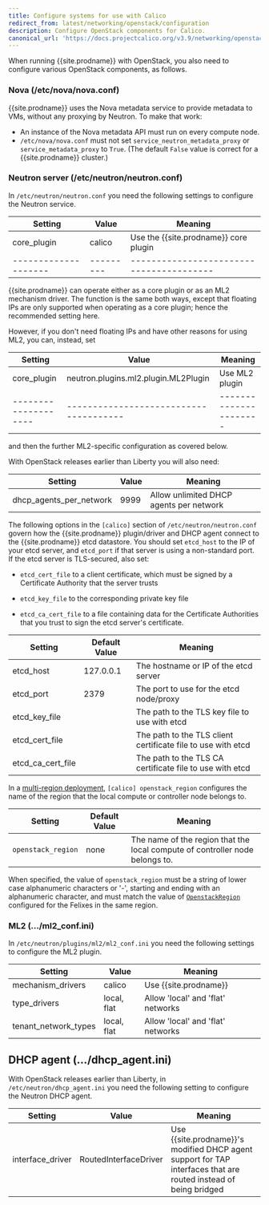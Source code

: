 ```yaml
---
title: Configure systems for use with Calico
redirect_from: latest/networking/openstack/configuration
description: Configure OpenStack components for Calico.
canonical_url: 'https://docs.projectcalico.org/v3.9/networking/openstack/configuration'
---
```


When running {{site.prodname}} with OpenStack, you also need to configure various
OpenStack components, as follows.

### Nova (/etc/nova/nova.conf)

{{site.prodname}} uses the Nova metadata service to provide metadata to VMs,
without any proxying by Neutron. To make that work:

-   An instance of the Nova metadata API must run on every compute node.
-   `/etc/nova/nova.conf` must not set `service_neutron_metadata_proxy`
    or `service_metadata_proxy` to `True`. (The default `False` value is
    correct for a {{site.prodname}} cluster.)

### Neutron server (/etc/neutron/neutron.conf)

In `/etc/neutron/neutron.conf` you need the following settings to
configure the Neutron service.

| Setting            | Value   | Meaning                                |
|--------------------|---------|----------------------------------------|
| core_plugin        | calico  | Use the {{site.prodname}} core plugin  |
|--------------------|---------|----------------------------------------|

{{site.prodname}} can operate either as a core plugin or as an ML2 mechanism driver.  The
function is the same both ways, except that floating IPs are only supported
when operating as a core plugin; hence the recommended setting here.

However, if you don't need floating IPs and have other reasons for using ML2,
you can, instead, set

| Setting            | Value                                | Meaning              |
|--------------------|--------------------------------------|----------------------|
| core_plugin        | neutron.plugins.ml2.plugin.ML2Plugin | Use ML2 plugin       |
|--------------------|--------------------------------------|----------------------|

and then the further ML2-specific configuration as covered below.

With OpenStack releases earlier than Liberty you will also need:

| Setting                 | Value                    | Meaning                    |
|-------------------------|--------------------------|----------------------------|
| dhcp_agents_per_network | 9999                     | Allow unlimited DHCP agents per network |

The following options in the `[calico]` section of `/etc/neutron/neutron.conf` govern how
the {{site.prodname}} plugin/driver and DHCP agent connect to the {{site.prodname}} etcd
datastore.  You should set `etcd_host` to the IP of your etcd server, and `etcd_port` if
that server is using a non-standard port.  If the etcd server is TLS-secured, also set:

-  `etcd_cert_file` to a client certificate, which must be signed by a Certificate
   Authority that the server trusts

-  `etcd_key_file` to the corresponding private key file

-  `etcd_ca_cert_file` to a file containing data for the Certificate Authorities that you
   trust to sign the etcd server's certificate.

| Setting           | Default Value | Meaning                                                      |
|-------------------|---------------|--------------------------------------------------------------|
| etcd_host         | 127.0.0.1     | The hostname or IP of the etcd server                        |
| etcd_port         | 2379          | The port to use for the etcd node/proxy                      |
| etcd_key_file     |               | The path to the TLS key file to use with etcd                |
| etcd_cert_file    |               | The path to the TLS client certificate file to use with etcd |
| etcd_ca_cert_file |               | The path to the TLS CA certificate file to use with etcd     |

In a [multi-region deployment](multiple-regions),
`[calico] openstack_region` configures the name of the region that the local compute or controller
node belongs to.

| Setting            | Default Value | Meaning                                                                      |
|--------------------|---------------|------------------------------------------------------------------------------|
| `openstack_region` | none          | The name of the region that the local compute of controller node belongs to. |

When specified, the value of `openstack_region` must be a string of lower case alphanumeric
characters or '-', starting and ending with an alphanumeric character, and must match the value of
[`OpenstackRegion`]({{site.baseurl}}/{{page.version}}/reference/felix/configuration#openstack-specific-configuration)
configured for the Felixes in the same region.

### ML2 (.../ml2_conf.ini)

In `/etc/neutron/plugins/ml2/ml2_conf.ini` you need the following
settings to configure the ML2 plugin.

| Setting              | Value       | Meaning                           |
|----------------------|-------------|-----------------------------------|
| mechanism_drivers    | calico      | Use {{site.prodname}}             |
| type_drivers         | local, flat | Allow 'local' and 'flat' networks |
| tenant_network_types | local, flat | Allow 'local' and 'flat' networks |

DHCP agent (.../dhcp_agent.ini)
--------------------------------

With OpenStack releases earlier than Liberty, in
`/etc/neutron/dhcp_agent.ini` you need the following setting to
configure the Neutron DHCP agent.

| Setting          | Value                 | Meaning                                                                                                         |
|------------------|-----------------------|-----------------------------------------------------------------------------------------------------------------|
| interface_driver | RoutedInterfaceDriver | Use {{site.prodname}}'s modified DHCP agent support for TAP interfaces that are routed instead of being bridged |
